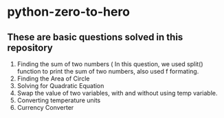 # python-zero-to-hero

## These are basic questions solved in this repository 

1. Finding the sum of two numbers ( In this question, we used split() function to print the sum of two numbers, also used f formating.
2. Finding the Area of Circle
3. Solving for Quadratic Equation
4. Swap the value of two variables, with and without using temp variable.
5. Converting temperature units
6. Currency Converter
   

